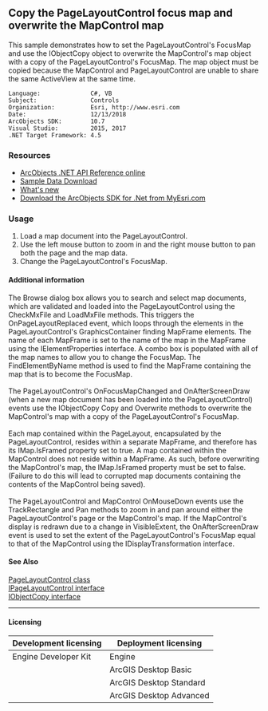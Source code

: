 ## Copy the PageLayoutControl focus map and overwrite the MapControl map

  <div xmlns="http://www.w3.org/1999/xhtml" xmlns:my="http://schemas.microsoft.com/office/infopath/2003/myXSD/2006-02-10T23:25:53">This sample demonstrates how to set the PageLayoutControl's FocusMap and use the IObjectCopy object to overwrite the MapControl's map object with a copy of the PageLayoutControl's FocusMap. The map object must be copied because the MapControl and PageLayoutControl are unable to share the same ActiveView at the same time.</div>  


<!-- TODO: Fill this section below with metadata about this sample-->
```
Language:              C#, VB
Subject:               Controls
Organization:          Esri, http://www.esri.com
Date:                  12/13/2018
ArcObjects SDK:        10.7
Visual Studio:         2015, 2017
.NET Target Framework: 4.5
```

### Resources

* [ArcObjects .NET API Reference online](http://desktop.arcgis.com/en/arcobjects/latest/net/webframe.htm)  
* [Sample Data Download](../../releases)  
* [What's new](http://desktop.arcgis.com/en/arcobjects/latest/net/webframe.htm#91cabc68-2271-400a-8ff9-c7fb25108546.htm)  
* [Download the ArcObjects SDK for .Net from MyEsri.com](https://my.esri.com/)  

### Usage
1. Load a map document into the PageLayoutControl.   
1. Use the left mouse button to zoom in and the right mouse button to pan both the page and the map data.   
1. Change the PageLayoutControl's FocusMap.  





#### Additional information  
<div xmlns="http://www.w3.org/1999/xhtml" xmlns:my="http://schemas.microsoft.com/office/infopath/2003/myXSD/2006-02-10T23:25:53">The Browse dialog box allows you to search and select map documents, which are validated and loaded into the PageLayoutControl using the CheckMxFile and LoadMxFile methods. This triggers the OnPageLayoutReplaced event, which loops through the elements in the PageLayoutControl's GraphicsContainer finding MapFrame elements. The name of each MapFrame is set to the name of the map in the MapFrame using the IElementProperties interface. A combo box is populated with all of the map names to allow you to change the FocusMap. The FindElementByName method is used to find the MapFrame containing the map that is to become the FocusMap. </div>  
<div xmlns="http://www.w3.org/1999/xhtml" xmlns:my="http://schemas.microsoft.com/office/infopath/2003/myXSD/2006-02-10T23:25:53"> </div>  
<div xmlns="http://www.w3.org/1999/xhtml" xmlns:my="http://schemas.microsoft.com/office/infopath/2003/myXSD/2006-02-10T23:25:53">The PageLayoutControl's OnFocusMapChanged and OnAfterScreenDraw (when a new map document has been loaded into the PageLayoutControl) events use the IObjectCopy Copy and Overwrite methods to overwrite the MapControl's map with a copy of the PageLayoutControl's FocusMap. </div>  
<div xmlns="http://www.w3.org/1999/xhtml" xmlns:my="http://schemas.microsoft.com/office/infopath/2003/myXSD/2006-02-10T23:25:53"> </div>  
<div xmlns="http://www.w3.org/1999/xhtml" xmlns:my="http://schemas.microsoft.com/office/infopath/2003/myXSD/2006-02-10T23:25:53">Each map contained within the PageLayout, encapsulated by the PageLayoutControl, resides within a separate MapFrame, and therefore has its IMap.IsFramed property set to true. A map contained within the MapControl does not reside within a MapFrame. As such, before overwriting the MapControl's map, the IMap.IsFramed property must be set to false. (Failure to do this will lead to corrupted map documents containing the contents of the MapControl being saved).</div>  
<div xmlns="http://www.w3.org/1999/xhtml" xmlns:my="http://schemas.microsoft.com/office/infopath/2003/myXSD/2006-02-10T23:25:53"> </div>  
<div xmlns="http://www.w3.org/1999/xhtml" xmlns:my="http://schemas.microsoft.com/office/infopath/2003/myXSD/2006-02-10T23:25:53">The PageLayoutControl and MapControl OnMouseDown events use the TrackRectangle and Pan methods to zoom in and pan around either the PageLayoutControl's page or the MapControl's map. If the MapControl's display is redrawn due to a change in VisibleExtent, the OnAfterScreenDraw event is used to set the extent of the PageLayoutControl's FocusMap equal to that of the MapControl using the IDisplayTransformation interface. </div>  


#### See Also  
[PageLayoutControl class](http://desktop.arcgis.com/search/?q=PageLayoutControl%20class&p=0&language=en&product=arcobjects-sdk-dotnet&version=&n=15&collection=help)  
[IPageLayoutControl interface](http://desktop.arcgis.com/search/?q=IPageLayoutControl%20interface&p=0&language=en&product=arcobjects-sdk-dotnet&version=&n=15&collection=help)  
[IObjectCopy interface](http://desktop.arcgis.com/search/?q=IObjectCopy%20interface&p=0&language=en&product=arcobjects-sdk-dotnet&version=&n=15&collection=help)  


---------------------------------

#### Licensing  
| Development licensing | Deployment licensing | 
| ------------- | ------------- | 
| Engine Developer Kit | Engine |  
|  | ArcGIS Desktop Basic |  
|  | ArcGIS Desktop Standard |  
|  | ArcGIS Desktop Advanced |  


